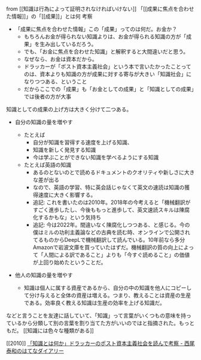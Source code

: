 
from [[知識は行為によって証明されなければいけない]]
「[[成果に焦点を合わせた情報]]」の「[[成果]]」とは何
考察
- 「成果に焦点を合わせた情報」この「成果」ってのは何だ。お金か？
    - もちろんお金が得られない知識よりは、お金が得られる知識の方が「成果」を生み出しているだろう。
    - でも、「お金に焦点を合わせた知識」と解釈すると大間違いだと思う。
    - なぜなら、お金は資本だから。
    - ドラッカーが「ポスト資本主義社会」という本で言いたかったことってのは、資本よりも知識の方が成果に対する寄与が大きい「知識社会」になりつつある、ということ
    - だからここでの「成果」も「お金としての成果」と「知識としての成果」では後者の方が大事

知識としての成果の上げ方は大きく分けて二つある。
- 自分の知識の量を増やす
    - たとえば
        - 自分が知識を習得する速度を上げる知識、
        - 知識を新しく発見する知識
        - 今は学ぶことができない知識を学べるようにする知識
    - たとえば英語の知識
        - あるのとないのとで読めるドキュメントのクオリティや新しさに大きな差が出る
        - なので、英語の学習、特に英会話じゃなくて英文の速読は知識の獲得速度に大きく影響する。
        - 追記: これを書いたのは2010年。2018年の今考えると「機械翻訳がすごく進歩したし、今後ももっと進歩して、英文速読スキルは陳腐化するかもな」という気持ち
        - 追記: 今は2022年。間違いなく陳腐化しつつある、と感じる。今の僕はミルの功利主義論などの古典を読む時、オンラインで公開されてるものからDeepLで機械翻訳して読んでいる。10年前なら多分Amazonで岩波文庫を買っていたはずだ。機械翻訳の質の向上によって「人間による訳であること」よりも「今すぐ読めること」の価値が上回り始めたということだ。

- 他人の知識の量を増やす
    - 知識は個人に属する資産であるから、自分の中の知識を他人にコピーして分け与えると全体の資産は増える。つまり、教えることは資産の生産である。効率良く教える知識は生産の効率を上げる知識だ。

などと言うことを友達に話していて、「知識」って言葉がいくつもの意味を持っているから分類して別の言葉を割り当てた方がいいのではと指摘された。もっともだ。
[[知識には色々な種類がある]]

[[2010]]
[「知識とは何か」ドラッカーのポスト資本主義社会を読んで考察 - 西尾泰和のはてなダイアリー](http://d.hatena.ne.jp/nishiohirokazu/20100616/1276704066)
